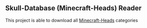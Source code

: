 ## Skull-Database (Minecraft-Heads) Reader

This project is able to download all [Minecraft-Heads](https://minecraft-heads.com/) categories